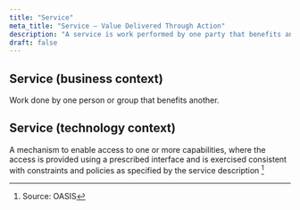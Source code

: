 ```yaml
---
title: "Service"
meta_title: "Service – Value Delivered Through Action"
description: "A service is work performed by one party that benefits another. In technology, a service exposes capabilities through a defined interface, governed by policies and constraints specified in its description."
draft: false
---
```


## Service (business context)

Work done by one person or group that benefits another.

## Service (technology context)

A mechanism to enable access to one or more capabilities, where the access is provided using a prescribed interface and is exercised consistent with constraints and policies as specified by the service description [^1]

[^1]: Source: OASIS
